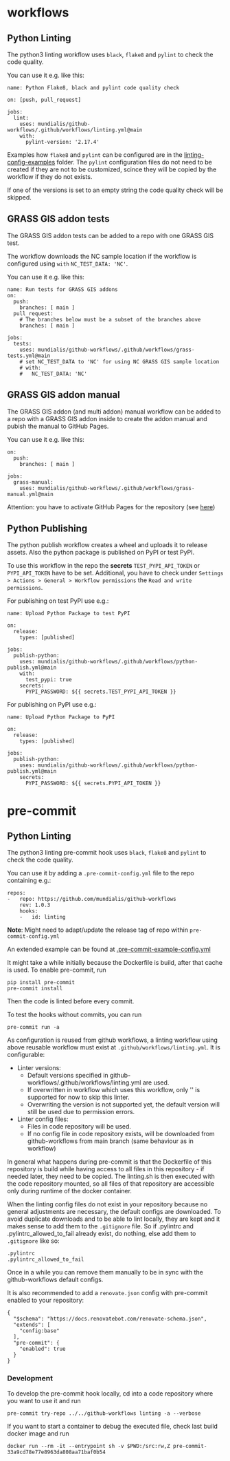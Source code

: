# workflows

## Python Linting

The python3 linting workflow uses `black`, `flake8` and `pylint` to check the
code quality.

You can use it e.g. like this:

```
name: Python Flake8, black and pylint code quality check

on: [push, pull_request]

jobs:
  lint:
    uses: mundialis/github-workflows/.github/workflows/linting.yml@main
    with:
      pylint-version: '2.17.4'
```

Examples how `flake8` and `pylint` can be configured are in the
[linting-config-examples](https://github.com/mundialis/github-workflows/blob/main/linting-config-examples)
folder. The `pylint` configuration files do not need to be created if they
are not to be customized, scince they will be copied by the workflow if they
do not exists.

If one of the versions is set to an empty string the code quality check will be
skipped.

## GRASS GIS addon tests

The GRASS GIS addon tests can be added to a repo with one GRASS GIS test.

The workflow downloads the NC sample location if the workflow is configured using `with`
`NC_TEST_DATA: 'NC'`.

You can use it e.g. like this:

```
name: Run tests for GRASS GIS addons
on:
  push:
    branches: [ main ]
  pull_request:
    # The branches below must be a subset of the branches above
    branches: [ main ]

jobs:
  tests:
    uses: mundialis/github-workflows/.github/workflows/grass-tests.yml@main
    # set NC_TEST_DATA to 'NC' for using NC GRASS GIS sample location
    # with:
    #   NC_TEST_DATA: 'NC'
```

## GRASS GIS addon manual

The GRASS GIS addon (and multi addon) manual workflow can be added to a repo
with a GRASS GIS addon inside to create the addon manual and pubish the manual
to GitHub Pages.

You can use it e.g. like this:

```
on:
  push:
    branches: [ main ]

jobs:
  grass-manual:
    uses: mundialis/github-workflows/.github/workflows/grass-manual.yml@main
```

Attention: you have to activate GitHub Pages for the repository (see
[here](https://docs.github.com/en/pages/getting-started-with-github-pages/configuring-a-publishing-source-for-your-github-pages-site#publishing-from-a-branch))

## Python Publishing

The python publish workflow creates a wheel and uploads it to release assets.
Also the python package is published on PyPI or test PyPI.

To use this workflow in the repo the **secrets** `TEST_PYPI_API_TOKEN` or
`PYPI_API_TOKEN` have to be set. Additional, you have to check under `Settings > Actions > General > Workflow permissions` the `Read and write permissions`.

For publishing on test PyPI use e.g.:

```
name: Upload Python Package to test PyPI

on:
  release:
    types: [published]

jobs:
  publish-python:
    uses: mundialis/github-workflows/.github/workflows/python-publish.yml@main
    with:
      test_pypi: true
    secrets:
      PYPI_PASSWORD: ${{ secrets.TEST_PYPI_API_TOKEN }}
```

For publishing on PyPI use e.g.:

```
name: Upload Python Package to PyPI

on:
  release:
    types: [published]

jobs:
  publish-python:
    uses: mundialis/github-workflows/.github/workflows/python-publish.yml@main
    secrets:
      PYPI_PASSWORD: ${{ secrets.PYPI_API_TOKEN }}
```

# pre-commit

## Python Linting

The python3 linting pre-commit hook uses `black`, `flake8` and `pylint` to check the
code quality.

You can use it by adding a `.pre-commit-config.yml` file to the repo containing e.g.:

```
repos:
-   repo: https://github.com/mundialis/github-workflows
    rev: 1.0.3
    hooks:
    -   id: linting
```

**Note**: Might need to adapt/update the release tag of repo within `pre-commit-config.yml`

An extended example can be found at [.pre-commit-example-config.yml](.pre-commit-example-config.yml)

It might take a while initially because the Dockerfile is build, after that cache is used.
To enable pre-commit, run

```
pip install pre-commit
pre-commit install
```

Then the code is linted before every commit.

To test the hooks without commits, you can run

```
pre-commit run -a
```

As configuration is reused from github workflows, a linting workflow using above reusable
workflow must exist at `.github/workflows/linting.yml`. It is configurable:

- Linter versions:
  - Default versions specified in github-workflows/.github/workflows/linting.yml are used.
  - If overwritten in workflow which uses this workflow, only '' is supported for now
    to skip this linter.
  - Overwriting the version is not supported yet, the default version
    will still be used due to permission errors.
- Linter config files:
  - Files in code repository will be used.
  - If no config file in code repository exists, will be downloaded from github-workflows
    from main branch (same behaviour as in workflow)

In general what happens during pre-commit is that the Dockerfile of this repository is build
while having access to all files in this repository - if needed later, they need to be copied.
The linting.sh is then executed with the code repository mounted, so all files of that
repository are accessible only during runtime of the docker container.

When the linting config files do not exist in your repository because no general adjustments
are necessary, the default configs are downloaded. To avoid duplicate downloads and to be
able to lint locally, they are kept and it makes sense to add them to the `.gitignore` file.
So if .pylintrc and .pylintrc_allowed_to_fail already exist, do nothing, else add them to
`.gitignore` like so:

```
.pylintrc
.pylintrc_allowed_to_fail
```

Once in a while you can remove them manually to be in sync with the github-workflows default configs.

It is also recommended to add a `renovate.json` config with pre-commit enabled to your repository:

```
{
  "$schema": "https://docs.renovatebot.com/renovate-schema.json",
  "extends": [
    "config:base"
  ],
  "pre-commit": {
    "enabled": true
  }
}
```

### Development

To develop the pre-commit hook locally, cd into a code repository where you want to use it and run

```
pre-commit try-repo ../../github-workflows linting -a --verbose
```

If you want to start a container to debug the executed file, check last build docker image and run

```
docker run --rm -it --entrypoint sh -v $PWD:/src:rw,Z pre-commit-33a9cd78e77e8963da808aa71baf0b54
```
